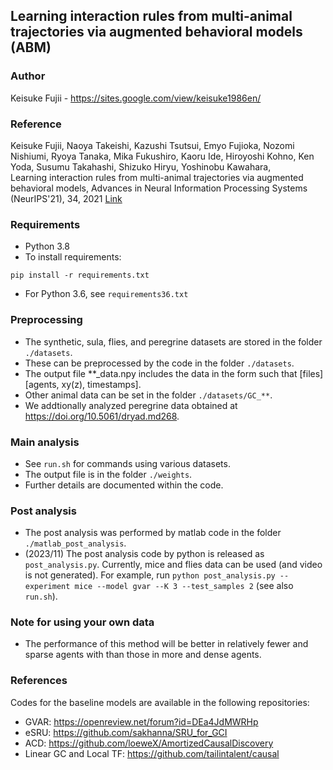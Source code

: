 ## Learning interaction rules from multi-animal trajectories via augmented behavioral models (ABM)

### Author
Keisuke Fujii - https://sites.google.com/view/keisuke1986en/

### Reference
Keisuke Fujii, Naoya Takeishi, Kazushi Tsutsui, Emyo Fujioka, Nozomi Nishiumi, Ryoya Tanaka, Mika Fukushiro, Kaoru Ide, Hiroyoshi Kohno, Ken Yoda, Susumu Takahashi, Shizuko Hiryu, Yoshinobu Kawahara,  
Learning interaction rules from multi-animal trajectories via augmented behavioral models, 
Advances in Neural Information Processing Systems (NeurIPS'21), 34, 2021 [Link](https://proceedings.neurips.cc/paper/2021/hash/5c572eca050594c7bc3c36e7e8ab9550-Abstract.html "NeurIPS 2021")

### Requirements
* Python 3.8
* To install requirements:

```setup
pip install -r requirements.txt
```

* For Python 3.6, see `requirements36.txt`

### Preprocessing 

* The synthetic, sula, flies, and peregrine datasets are stored in the folder `./datasets`.
* These can be preprocessed by the code in the folder `./datasets`.
* The output file **_data.npy includes the data in the form such that [files][agents, xy(z), timestamps].
* Other animal data can be set in the folder `./datasets/GC_**`.
* We addtionally analyzed peregrine data obtained at https://doi.org/10.5061/dryad.md268.

### Main analysis

* See `run.sh` for commands using various datasets.
* The output file is in the folder `./weights`.
* Further details are documented within the code.

### Post analysis

* The post analysis was performed by matlab code in the folder `./matlab_post_analysis`.
* (2023/11) The post analysis code by python is released as `post_analysis.py`. Currently, mice and flies data can be used (and video is not generated). For example, run `python post_analysis.py --experiment mice --model gvar --K 3 --test_samples 2` (see also `run.sh`). 

### Note for using your own data

* The performance of this method will be better in relatively fewer and sparse agents with than those in more and dense agents. 

### References

Codes for the baseline models are available in the following repositories:

- GVAR: https://openreview.net/forum?id=DEa4JdMWRHp
- eSRU: https://github.com/sakhanna/SRU_for_GCI
- ACD: https://github.com/loeweX/AmortizedCausalDiscovery
- Linear GC and Local TF: https://github.com/tailintalent/causal
